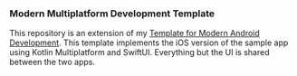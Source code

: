 ### Modern Multiplatform Development Template

This repository is an extension of
my [Template for Modern Android Development](https://github.com/cgaisl/ModernAndroidTemplate). This template implements
the iOS version of the sample app using Kotlin Multiplatform and SwiftUI. Everything but the UI is shared between the
two apps.
